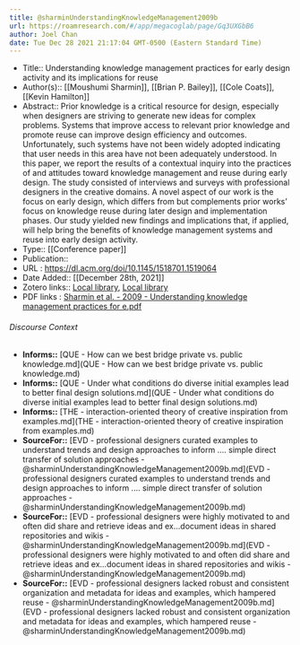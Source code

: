 ```yaml
---
title: @sharminUnderstandingKnowledgeManagement2009b
url: https://roamresearch.com/#/app/megacoglab/page/Gq3UXGbB6
author: Joel Chan
date: Tue Dec 28 2021 21:17:04 GMT-0500 (Eastern Standard Time)
---
```


- Title:: Understanding knowledge management practices for early design activity and its implications for reuse
- Author(s):: [[Moushumi Sharmin]], [[Brian P. Bailey]], [[Cole Coats]], [[Kevin Hamilton]]
- Abstract:: Prior knowledge is a critical resource for design, especially when designers are striving to generate new ideas for complex problems. Systems that improve access to relevant prior knowledge and promote reuse can improve design efficiency and outcomes. Unfortunately, such systems have not been widely adopted indicating that user needs in this area have not been adequately understood. In this paper, we report the results of a contextual inquiry into the practices of and attitudes toward knowledge management and reuse during early design. The study consisted of interviews and surveys with professional designers in the creative domains. A novel aspect of our work is the focus on early design, which differs from but complements prior works’ focus on knowledge reuse during later design and implementation phases. Our study yielded new findings and implications that, if applied, will help bring the benefits of knowledge management systems and reuse into early design activity.
- Type:: [[Conference paper]]
- Publication::
- URL : https://dl.acm.org/doi/10.1145/1518701.1519064
- Date Added:: [[December 28th, 2021]]
- Zotero links:: [Local library](zotero://select/groups/2451508/items/8FZXGMXP), [Local library](https://www.zotero.org/groups/2451508/items/8FZXGMXP)
- PDF links : [Sharmin et al. - 2009 - Understanding knowledge management practices for e.pdf](zotero://open-pdf/groups/2451508/items/NIIHNUEQ)

###### Discourse Context

- **Informs::** [QUE - How can we best bridge private vs. public knowledge.md](QUE - How can we best bridge private vs. public knowledge.md)
- **Informs::** [QUE - Under what conditions do diverse initial examples lead to better final design solutions.md](QUE - Under what conditions do diverse initial examples lead to better final design solutions.md)
- **Informs::** [THE - interaction-oriented theory of creative inspiration from examples.md](THE - interaction-oriented theory of creative inspiration from examples.md)
- **SourceFor::** [EVD - professional designers curated examples to understand trends and design approaches to inform .... simple direct transfer of solution approaches - @sharminUnderstandingKnowledgeManagement2009b.md](EVD - professional designers curated examples to understand trends and design approaches to inform .... simple direct transfer of solution approaches - @sharminUnderstandingKnowledgeManagement2009b.md)
- **SourceFor::** [EVD - professional designers were highly motivated to and often did share and retrieve ideas and ex...document ideas in shared repositories and wikis - @sharminUnderstandingKnowledgeManagement2009b.md](EVD - professional designers were highly motivated to and often did share and retrieve ideas and ex...document ideas in shared repositories and wikis - @sharminUnderstandingKnowledgeManagement2009b.md)
- **SourceFor::** [EVD - professional designers lacked robust and consistent organization and metadata for ideas and examples, which hampered reuse - @sharminUnderstandingKnowledgeManagement2009b.md](EVD - professional designers lacked robust and consistent organization and metadata for ideas and examples, which hampered reuse - @sharminUnderstandingKnowledgeManagement2009b.md)

